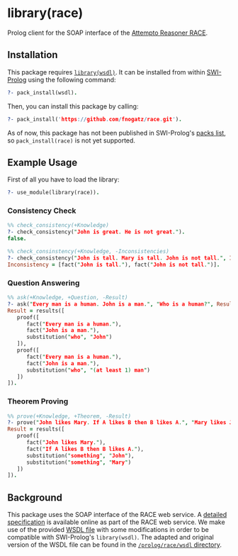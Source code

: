 # library(race)

Prolog client for the SOAP interface of the [Attempto Reasoner RACE](http://attempto.ifi.uzh.ch/race/).

## Installation

This package requires [`library(wsdl)`](http://www.swi-prolog.org/pack/list?p=wsdl). It can be installed from within [SWI-Prolog](http://www.swi-prolog.org/) using the following command:

```prolog
?- pack_install(wsdl).
```

Then, you can install this package by calling:

```prolog
?- pack_install('https://github.com/fnogatz/race.git').
```

As of now, this package has not been published in SWI-Prolog's [packs list](http://www.swi-prolog.org/pack/list), so `pack_install(race)` is not yet supported.

## Example Usage

First of all you have to load the library:

```prolog
?- use_module(library(race)).
```

### Consistency Check

```prolog
%% check_consistency(+Knowledge)
?- check_consistency("John is great. He is not great.").
false.

%% check_consinstency(+Knowledge, -Inconsistencies)
?- check_consistency("John is tall. Mary is tall. John is not tall.", Inconsistency).
Inconsistency = [fact("John is tall."), fact("John is not tall.")].
```

### Question Answering

```prolog
%% ask(+Knowledge, +Question, -Result)
?- ask("Every man is a human. John is a man.", "Who is a human?", Result).
Result = results([
   proof([
      fact("Every man is a human."),
      fact("John is a man."),
      substitution("who", "John")
   ]),
   proof([
      fact("Every man is a human."),
      fact("John is a man."),
      substitution("who", "(at least 1) man")
   ])
]).
```

### Theorem Proving

```prolog
%% prove(+Knowledge, +Theorem, -Result)
?- prove("John likes Mary. If A likes B then B likes A.", "Mary likes John.", Result).
Result = results([
   proof([
      fact("John likes Mary."),
      fact("If A likes B then B likes A."),
      substitution("something", "John"),
      substitution("something", "Mary")
   ])
]).
```

## Background

This package uses the SOAP interface of the RACE web service. A [detailed specification](http://attempto.ifi.uzh.ch/site/docs/race_webservice.html) is available online as part of the RACE web service. We make use of the provided [WSDL file](http://attempto.ifi.uzh.ch/race_files/race.wsdl) with some modifications in order to be compatible with SWI-Prolog's `library(wsdl)`. The adapted and original version of the WSDL file can be found in the [`/prolog/race/wsdl` directory](https://github.com/fnogatz/race/blob/master/prolog/race/wsdl).
